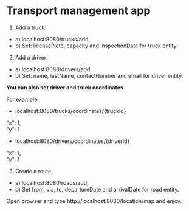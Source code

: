 # Transport management app #

1. Add a truck: 
 - a) localhost:8080/trucks/add,
 - b) Set: licensePlate, capacity and inspectionDate for truck entity.

2. Add a driver:
 - a) localhost:8080/drivers/add,
 - b) Set: name, lastName, contactNumber and email for driver entity.

**You can also set driver and truck coordinates**  

For example:
- localhost:8080/trucks/coordinates/{truckId}

 
"x": 1,  
"y": 1  
- localhost:8080/drivers/coordinates/{driverId}
 
 "x": 1,  
 "y": 1

3. Create a route:
  - a) localhost:8080/roads/add,
  - b) Set from, via, to, departureDate and arrivalDate for road entity.

Open browser and type http://localhost:8080/location/map and enjoy.
